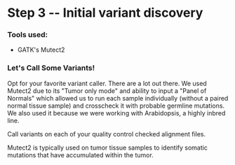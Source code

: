 # Step 3 -- Initial variant discovery

### Tools used:

* GATK's Mutect2

### Let's Call Some Variants!

Opt for your favorite variant caller. There are a lot out there. We used Mutect2 due to its "Tumor only mode" and ability to input a "Panel of Normals" which allowed us to run each sample individually (without a paired normal tissue sample) and crosscheck it with probable germline mutations. We also used it because we were working with Arabidopsis, a highly inbred line.

Call variants on each of your quality control checked alignment files.

Mutect2 is typically used on tumor tissue samples to identify somatic mutations that have accumulated within the tumor.
